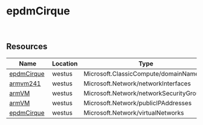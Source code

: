 # epdmCirque 
 
## Resources


| Name | Location | Type |
| --- | --- | --- |
| [epdmCirque](epdmCirque--614192694.md)  | westus  | Microsoft.ClassicCompute/domainNames  |
| [armvm241](armvm241-257789860.md)  | westus  | Microsoft.Network/networkInterfaces  |
| [armVM](armVM--873378608.md)  | westus  | Microsoft.Network/networkSecurityGroups  |
| [armVM](armVM--1251798913.md)  | westus  | Microsoft.Network/publicIPAddresses  |
| [epdmCirque](epdmCirque--1311499795.md)  | westus  | Microsoft.Network/virtualNetworks  |
